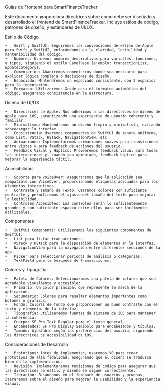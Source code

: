 Guías de Frontend para SmartFinanceTracker

Este documento proporciona directrices sobre cómo debe ser diseñado y desarrollado el frontend de SmartFinanceTracker. Incluye estilos de código, patrones de diseño, y estándares de UI/UX.

Estilo de Código

	•	Swift y SwiftUI: Seguiremos las convenciones de estilo de Apple para Swift y SwiftUI, enfocándonos en la claridad, legibilidad y mantenibilidad del código.
	•	Nombres: Usaremos nombres descriptivos para variables, funciones, y tipos, siguiendo el estilo CamelCase (ejemplo: transactionList, updateCategory).
	•	Comentarios: Añadiremos comentarios donde sea necesario para explicar lógica compleja o decisiones de diseño.
	•	Espaciado: Mantendremos un espaciado consistente, con 2 espacios para la indentación.
	•	Formateo: Utilizaremos Xcode para el formateo automático del código, asegurando consistencia en la estructura.

Diseño de UI/UX

	•	Directrices de Apple: Nos adherimos a las directrices de diseño de Apple para iOS, garantizando una experiencia de usuario coherente y familiar.
	•	Minimalismo: Mantendremos un diseño limpio y minimalista, evitando sobrecargar la interfaz.
	•	Consistencia: Usaremos componentes de SwiftUI de manera uniforme, como List, VStack, HStack, NavigationView, etc.
	•	Animaciones: Implementaremos animaciones suaves para transiciones entre vistas y para feedback de acciones del usuario.
	•	Feedback Visual y Háptico: Proveeremos feedback visual para todas las interacciones y, cuando sea apropiado, feedback háptico para mejorar la experiencia táctil.

Accesibilidad

	•	Soporte para VoiceOver: Aseguraremos que la aplicación sea compatible con VoiceOver, proporcionando etiquetas adecuadas para los elementos interactivos.
	•	Contraste y Tamaño de Texto: Usaremos colores con suficiente contraste y permitiremos el ajuste del tamaño del texto para mejorar la legibilidad.
	•	Controles Accesibles: Los controles serán lo suficientemente grandes y con suficiente espacio entre ellos para ser fácilmente utilizables.

Componentes

	•	SwiftUI Components: Utilizaremos los siguientes componentes de SwiftUI:
	•	List para listar transacciones.
	•	VStack y HStack para la disposición de elementos en la interfaz.
	•	NavigationView para la navegación entre diferentes secciones de la app.
	•	Picker para seleccionar periodos de análisis o categorías.
	•	TextField para la búsqueda de transacciones.

Colores y Tipografía

	•	Paleta de Colores: Seleccionaremos una paleta de colores que sea agradable visualmente y accesible:
	•	Primario: Un color principal que represente la marca de la aplicación.
	•	Secundario: Colores para resaltar elementos importantes como botones o gráficos.
	•	Fondo: Colores de fondo que proporcionen un buen contraste con el texto y elementos de la interfaz.
	•	Tipografía: Utilizaremos fuentes de sistema de iOS para mantener la coherencia:
	•	Cuerpo: SF Pro Text Regular para el texto general.
	•	Encabezados: SF Pro Display Semibold para encabezados y títulos.
	•	Tamaño: Ajustable según las preferencias del usuario, siguiendo las directrices de accesibilidad de iOS.

Consideraciones de Desarrollo

	•	Prototipos: Antes de implementar, usaremos V0 para crear prototipos de alta fidelidad, asegurando que el diseño se traduzca bien en la implementación.
	•	Revisión: Implementaremos revisiones de código para asegurar que las directrices de estilo y diseño se siguen correctamente.
	•	Iteración: Basándonos en el feedback de usuarios y pruebas, iteraremos sobre el diseño para mejorar la usabilidad y la experiencia visual.
